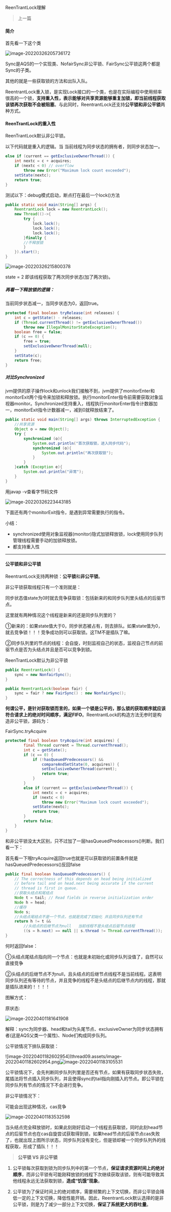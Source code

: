 ReenTrantLock理解

> 上一篇



#### 简介

首先看一下这个类

![image-20220326205736172](/Users/rolyfish/Desktop/MyFoot/thead/thread09-reentrantlock.assets/image-20220326205736172.png)

Sync是AQS的一个实现类、NofairSync非公平锁、FairSync公平锁这两个都是Sync的子类。

其他的就是一些获取锁的方法和出队入队。

ReentrantLock重入锁，是实现Lock接口的一个类，也是在实际编程中使用频率很高的一个锁，**支持重入性，表示能够对共享资源能够重复加锁，即当前线程获取该锁再次获取不会被阻塞**。与此同时，ReentrantLock还支持**公平锁和非公平锁**两种方式。



#### ReenTrantLock的重入性

ReenTrantLock默认非公平锁。

以下代码就是重入的逻辑。当   当前线程为同步状态的拥有者，则同步状态加一。

```java
else if (current == getExclusiveOwnerThread()) {
    int nextc = c + acquires;
    if (nextc < 0) // overflow
        throw new Error("Maximum lock count exceeded");
    setState(nextc);
    return true;
}
```

测试以下：debug模式启动，断点打在最后一个lock()方法

```java
public static void main(String[] args) {
    ReentrantLock lock = new ReentrantLock();
    new Thread(()->{
        try {
            lock.lock();
            lock.lock();
            lock.lock();
        }finally {
		//不释放锁
        }
    }).start();
}
```

![image-20220326215800378](/Users/rolyfish/Desktop/MyFoot/thead/thread09-reentrantlock.assets/image-20220326215800378.png)

state = 2 即该线程获取了两次同步状态(加了两次锁)。



##### 再看一下释放锁的逻辑：

当前同步状态减一，当同步状态为0，返回true。

```java
protected final boolean tryRelease(int releases) {
    int c = getState() - releases;
    if (Thread.currentThread() != getExclusiveOwnerThread())
        throw new IllegalMonitorStateException();
    boolean free = false;
    if (c == 0) {
        free = true;
        setExclusiveOwnerThread(null);
    }
    setState(c);
    return free;
}
```



##### 对比Synchronized

jvm提供的原子操作lock和unlock我们接触不到，jvm提供了monitorEnter和monitorExit两个指令来加锁和释放锁。执行monitorEnter指令前需要获取对象监视器monitor。Synchronized支持重入，线程执行monitorEnter指令计数器加一，monitorExit指令计数器减一，减到0就释放结束了。

```java
public static void main(String[] args) throws InterruptedException {
    //共享资源
    Object o = new Object();
    try {
        synchronized (o){
            System.out.println("首次获取锁，进入同步代码");
            synchronized (o){
                System.out.println("再次获取锁");
            }
        }
    }catch (Exception e){
        System.out.println("异常");
    }
}
```

用javap -v查看字节码文件

![image-20220326223443185](/Users/rolyfish/Desktop/MyFoot/thead/thread09-reentrantlock.assets/image-20220326223443185.png)

下面还有两个monitorExit指令，是遇到异常需要执行的指令。



小结：

- synchronized使用对象监视器(monitor)隐式加锁释放锁，lock使用同步队列管理线程需要手动的加锁释放锁。
- 都支持重入性



<hr>



#### 公平锁和非公平锁

ReentrantLock支持两种锁：**公平锁**和**非公平锁**。

非公平锁获取线程只有一个准则就是：

同步状态值state为0时就去竞争获取锁：包括新来的和同步队列里头结点的后驱节点。

这里就有两种情况这个线程是新来的还是同步队列里的？

①新来的：如果state值大于0，同步状态被占有，则去排队。如果state值为0，就去竞争锁！！！竞争成功则可以获取锁。这TM不是插队了嘛。

②同步队列里的节点的线程：会自旋，时刻监视自己的状态，监视自己节点的前驱节点是否为头结点并且是否可以竞争到锁。



ReenTrantLock默认为非公平锁

```java
public ReentrantLock() {
    sync = new NonfairSync();
}
```

```java
public ReentrantLock(boolean fair) {
    sync = fair ? new FairSync() : new NonfairSync();
}
```



**何谓公平，是针对获取锁而言的，如果一个锁是公平的，那么锁的获取顺序就应该符合请求上的绝对时间顺序，满足FIFO**。ReentrantLock的构造方法无参时是构造非公平锁，源码为：

FairSync.tryAcquire

```java
protected final boolean tryAcquire(int acquires) {
        final Thread current = Thread.currentThread();
        int c = getState();
        if (c == 0) {
            if (!hasQueuedPredecessors() &&
                compareAndSetState(0, acquires)) {
                setExclusiveOwnerThread(current);
                return true;
            }
        }
        else if (current == getExclusiveOwnerThread()) {
            int nextc = c + acquires;
            if (nextc < 0)
                throw new Error("Maximum lock count exceeded");
            setState(nextc);
            return true;
        }
        return false;
    }
}
```

和非公平锁没太大区别，只不过加了一层hasQueuedPredecessors()判断。我们看一下：

首先看一下哦tryAcquire返回true也就是可以获取锁的前置条件就是hasQueuedPredecessors()反回false

```java
public final boolean hasQueuedPredecessors() {
    // The correctness of this depends on head being initialized
    // before tail and on head.next being accurate if the current
    // thread is first in queue.
    //获取头结点和尾结点
    Node t = tail; // Read fields in reverse initialization order
    Node h = head;
    //缓存
    Node s;
    //头结点尾结点不是一个节点，也就是完成了初始化 并且同步队列还有节点
    return h != t &&
		//头结点的后继节点为null   当前线程不是头结点后驱节点线程
        ((s = h.next) == null || s.thread != Thread.currentThread());
}
```

何时返回false：

①头结点尾结点指向同一个节点：也就是未初始化或同步队列没值了，自然可以直接竞争

②头结点的后继节点不为null，且头结点的后继节点线程不是当前线程。这表明同步队列还有等待的节点，并且竞争的线程不是头结点的后继节点内的线程，那就是插队进来的！！！！



图解方式：

原状态:

![image-20220401181641908](/Users/rolyfish/Desktop/MyFoot/thead/thread09-reentrantlock.assets/image-20220401181641908.png)

解释：sync为同步器、head和tail为头尾节点、exclusiveOwner为同步状态拥有者(这是AQS父类一个属性)、Node们构成同步队列。



公平锁情况下排队获取锁：

![image-20220401182602954](thread09.assets/image-20220401182602954.png![image-20220401183105531](/Users/rolyfish/Desktop/MyFoot/thead/thread09-reentrantlock.assets/image-20220401183105531.png)

公平锁情况下，会先判断同步队列列里是否还有节点，如果有获取同步状态失败，尾插法将节点插入同步队列，并且使得sync的tail指向刚插入的节点。即公平锁在同步队列有节点的情况下不会进行竞争。



非公平锁情况下：

可能会出现这种情况，cas竞争

![image-20220401183532598](/Users/rolyfish/Desktop/MyFoot/thead/thread09-reentrantlock.assets/image-20220401183532598.png)

当头结点完全释放锁时，如果此刻刚好启动一个线程去获取锁，同时此刻head节点的后驱节点也在cas自旋尝试获取得到锁，如果head节点的后驱节点cas失败了，也就出现上图所示状态，同步队列没有变化，但是锁却被一个同步队列外的线程获取，形成了插队！！！





> **公平锁  VS  非公平锁**

1. 公平锁每次获取到锁为同步队列中的第一个节点，**保证请求资源时间上的绝对顺序**，而非公平锁有可能刚释放锁的线程下次继续获取该锁，则有可能导致其他线程永远无法获取到锁，**造成“饥饿”现象**。

2. 公平锁为了保证时间上的绝对顺序，需要频繁的上下文切换，而非公平锁会降低一定的上下文切换，降低性能开销。因此，ReentrantLock默认选择的是非公平锁，则是为了减少一部分上下文切换，**保证了系统更大的吞吐量**。

















